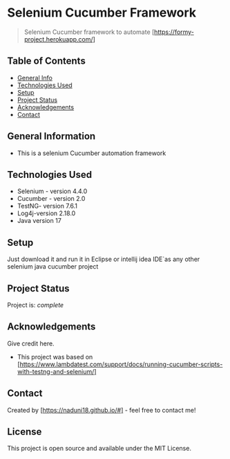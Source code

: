 # Selenium Cucumber Framework
> Selenium Cucumber framework to automate [https://formy-project.herokuapp.com/]


## Table of Contents
* [General Info](#general-information)
* [Technologies Used](#technologies-used)
* [Setup](#setup)
* [Project Status](#project-status)
* [Acknowledgements](#acknowledgements)
* [Contact](#contact)
<!-- * [License](#license) -->

## General Information
- This is a selenium Cucumber automation framework 

## Technologies Used
- Selenium - version 4.4.0
- Cucumber - version 2.0
- TestNG- version 7.6.1
- Log4j-version 2.18.0
- Java version 17

## Setup
Just download it and run it in Eclipse or intellij idea IDE`as any other selenium java cucumber project


## Project Status
Project is:  _complete_ 


## Acknowledgements
Give credit here.
- This project was based on [https://www.lambdatest.com/support/docs/running-cucumber-scripts-with-testng-and-selenium/]



## Contact
Created by [https://naduni18.github.io/#] - feel free to contact me!

## License
This project is open source and available under the MIT License.
